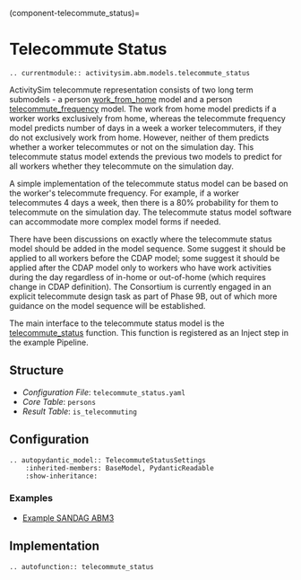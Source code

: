(component-telecommute_status)=
# Telecommute Status

```{eval-rst}
.. currentmodule:: activitysim.abm.models.telecommute_status
```

ActivitySim telecommute representation consists of two long term submodels - 
a person [work_from_home](work_from_home) model and 
a person [telecommute_frequency](telecommute_frequency) model. 
The work from home model predicts if a worker works exclusively from home, 
whereas the telecommute frequency model predicts number of days in a week a worker telecommuters, 
if they do not exclusively work from home. 
However, neither of them predicts whether a worker telecommutes or not on the simulation day. 
This telecommute status model extends the previous two models to predict for all workers whether 
they telecommute on the simulation day.

A simple implementation of the telecommute status model can be based on the worker's telecommute frequency.
For example, if a worker telecommutes 4 days a week, then there is a 80% probability for them 
to telecommute on the simulation day. 
The telecommute status model software can accommodate more complex model forms if needed.

There have been discussions on exactly where the telecommute status model should be added
in the model sequence. Some suggest it should be applied to all workers before the CDAP model; 
some suggest it should be applied after the CDAP model only to workers who have work activities 
during the day regardless of in-home or out-of-home (which requires change in CDAP definition). 
The Consortium is currently engaged in an explicit telecommute design task as part of Phase 9B,
out of which more guidance on the model sequence will be established.

The main interface to the telecommute status model is the
[telecommute_status](activitysim.abm.models.telecommute_status) function. This
function is registered as an Inject step in the example Pipeline.

## Structure

- *Configuration File*: `telecommute_status.yaml`
- *Core Table*: `persons`
- *Result Table*: `is_telecommuting`


## Configuration

```{eval-rst}
.. autopydantic_model:: TelecommuteStatusSettings
    :inherited-members: BaseModel, PydanticReadable
    :show-inheritance:
```

### Examples

- [Example SANDAG ABM3](https://github.com/ActivitySim/sandag-abm3-example/tree/main/configs/resident/telecommute_status.yaml)


## Implementation

```{eval-rst}
.. autofunction:: telecommute_status
```
